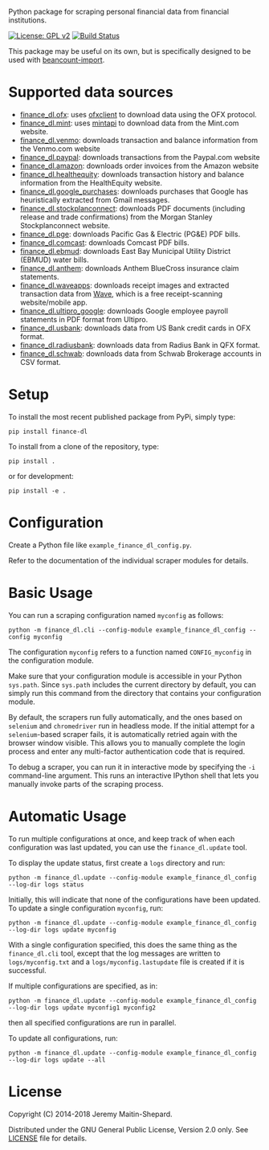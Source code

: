 Python package for scraping personal financial data from financial
institutions.

[![License: GPL v2](https://img.shields.io/badge/License-GPL%20v2-blue.svg)](LICENSE)
[![Build Status](https://travis-ci.com/jbms/finance-dl.svg?branch=master)](https://travis-ci.com/jbms/finance-dl)

This package may be useful on its own, but is specifically designed to be
used with
[beancount-import](https://github.com/jbms/beancount-import).

Supported data sources
==

- [finance_dl.ofx](finance_dl/ofx.py): uses
  [ofxclient](https://github.com/captin411/ofxclient) to download data
  using the OFX protocol.
- [finance_dl.mint](finance_dl/mint.py): uses
  [mintapi](https://github.com/mrooney/mintapi) to download data from
  the Mint.com website.
- [finance_dl.venmo](finance_dl/venmo.py): downloads transaction and
  balance information from the Venmo.com website
- [finance_dl.paypal](finance_dl/paypal.py): downloads transactions
  from the Paypal.com website
- [finance_dl.amazon](finance_dl/amazon.py): downloads order invoices
  from the Amazon website
- [finance_dl.healthequity](finance_dl/healthequity.py): downloads
  transaction history and balance information from the HealthEquity
  website.
- [finance_dl.google_purchases](finance_dl/google_purchases.py):
  downloads purchases that Google has heuristically extracted from
  Gmail messages.
- [finance_dl.stockplanconnect](finance_dl/stockplanconnect.py):
  downloads PDF documents (including release and trade confirmations)
  from the Morgan Stanley Stockplanconnect website.
- [finance_dl.pge](finance_dl/pge.py): downloads Pacific Gas &
  Electric (PG&E) PDF bills.
- [finance_dl.comcast](finance_dl/comcast.py): downloads Comcast PDF
  bills.
- [finance_dl.ebmud](finance_dl/ebmud.py): downloads East Bay
  Municipal Utility District (EBMUD) water bills.
- [finance_dl.anthem](finance_dl/anthem.py): downloads Anthem
  BlueCross insurance claim statements.
- [finance_dl.waveapps](finance_dl/waveapps.py): downloads receipt
  images and extracted transaction data from
  [Wave](https://waveapps.com), which is a free receipt-scanning
  website/mobile app.
- [finance_dl.ultipro_google](finance_dl/ultipro_google.py): downloads
  Google employee payroll statements in PDF format from Ultipro.
- [finance_dl.usbank](finance_dl/usbank.py): downloads data from US Bank credit cards in OFX format.
- [finance_dl.radiusbank](finance_dl/radiusbank.py): downloads data from Radius Bank in QFX format.
- [finance_dl.schwab](finance_dl/schwab.py): downloads data from Schwab Brokerage accounts in CSV format.

Setup
==

To install the most recent published package from PyPi, simply type:

```shell
pip install finance-dl
```

To install from a clone of the repository, type:

```shell
pip install .
```

or for development:

```shell
pip install -e .
```

Configuration
==

Create a Python file like `example_finance_dl_config.py`.

Refer to the documentation of the individual scraper modules for
details.

Basic Usage
==

You can run a scraping configuration named `myconfig` as follows:

    python -m finance_dl.cli --config-module example_finance_dl_config --config myconfig

The configuration `myconfig` refers to a function named
`CONFIG_myconfig` in the configuration module.

Make sure that your configuration module is accessible in your Python
`sys.path`.  Since `sys.path` includes the current directory by
default, you can simply run this command from the directory that
contains your configuration module.

By default, the scrapers run fully automatically, and the ones based
on `selenium` and `chromedriver` run in headless mode.  If the initial
attempt for a `selenium`-based scraper fails, it is automatically
retried again with the browser window visible.  This allows you to
manually complete the login process and enter any multi-factor
authentication code that is required.

To debug a scraper, you can run it in interactive mode by specifying
the `-i` command-line argument.  This runs an interactive IPython
shell that lets you manually invoke parts of the scraping process.

Automatic Usage
==

To run multiple configurations at once, and keep track of when each
configuration was last updated, you can use the `finance_dl.update`
tool.

To display the update status, first create a `logs` directory and run:

    python -m finance_dl.update --config-module example_finance_dl_config --log-dir logs status

Initially, this will indicate that none of the configurations have
been updated.  To update a single configuration `myconfig`, run:

    python -m finance_dl.update --config-module example_finance_dl_config --log-dir logs update myconfig

With a single configuration specified, this does the same thing as the
`finance_dl.cli` tool, except that the log messages are written to
`logs/myconfig.txt` and a `logs/myconfig.lastupdate` file is created
if it is successful.

If multiple configurations are specified, as in:

    python -m finance_dl.update --config-module example_finance_dl_config --log-dir logs update myconfig1 myconfig2

then all specified configurations are run in parallel.

To update all configurations, run:

    python -m finance_dl.update --config-module example_finance_dl_config --log-dir logs update --all

License
==

Copyright (C) 2014-2018 Jeremy Maitin-Shepard.

Distributed under the GNU General Public License, Version 2.0 only.
See [LICENSE](LICENSE) file for details.
